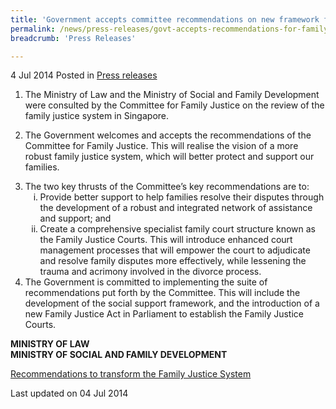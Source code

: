```yaml
---
title: 'Government accepts committee recommendations on new framework for the Family Justice System'
permalink: /news/press-releases/govt-accepts-recommendations-for-family-justice-system/
breadcrumb: 'Press Releases'

---
```



4 Jul 2014 Posted in [Press releases](/news/press-releases)

1. The Ministry of Law and the Ministry of Social and Family Development were consulted by the Committee for Family Justice on the review of the family justice system in Singapore.

2. The Government welcomes and accepts the recommendations of the Committee for Family Justice. This will realise the vision of a more robust family justice system, which will better protect and support our families.

<ol start="3">
<li>The two key thrusts of the Committee’s key recommendations are to:

<ol style="list-style-type: lower-roman;">
<li>Provide better support to help families resolve their disputes through the development of a robust and integrated network of assistance and support; and</li>
<li>Create a comprehensive specialist family court structure known as the Family Justice Courts.  This will introduce enhanced court management processes that will empower the court to adjudicate and resolve family disputes more effectively, while lessening the trauma and acrimony involved in the divorce process.</li>
</ol>

</li>

<li> The Government is committed to implementing the suite of recommendations put forth by the Committee.  This will include the development of the social support framework, and the introduction of a new Family Justice Act in Parliament to establish the Family Justice Courts.</li>
</ol>



**MINISTRY OF LAW**  
**MINISTRY OF SOCIAL AND FAMILY DEVELOPMENT**

[Recommendations to transform the Family Justice System](/news/press-releases/recommendations-to-transform-family-justice-system)




<p class="right-side-updated">Last updated on 04 Jul 2014
</p>
